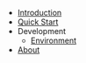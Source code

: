 * [Introduction]()
* [Quick Start](quick_start.md "Quick Start")
* Development
   * [Environment](development/environment.md)
* [About](about.md)
